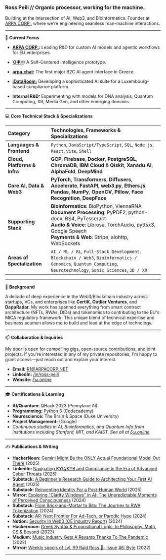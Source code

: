 ### Ross Peili // Organic processor, working for the machine.

Building at the intersection of AI, Web3, and Bioinformatics. Founder at [ARPA CORP.](https://arpacorp.net), where we're engineering seamless man-machine interactions.

---

🔭 **Current Focus**

* **[ARPA CORP.](https://github.com/arpahls):** Leading R&D for custom AI models and agentic workflows for EU enterprises.
* **[ΌΨΗ](https://github.com/arpahls/opsie):** A Self-Centered Intelligence prototype.
* **[arpa.chat](https://arpa.chat):** The first major B2C AI agent interface in Greece.
* **[iDataRoom:](https://idataroom.com)** Developing a sophisticated AI suite for a Luxembourg-based compliance platform.

* **Internal R&D:** Experimenting with models for DNA analysis, Quantum Computing, XR, Media Gen, and other emerging domains.

---

💻 **Core Technical Stack & Specializations**

| Category | Technologies, Frameworks & Specializations |
| :--- | :--- |
| **Languages & Frontend** | `Python`, `JavaScript/TypeScript`, `SQL`, `Node.js`, `React`, `Vite`, `Shell` |
| **Cloud, Platforms & Infra** | **GCP**, **Firebase**, **Docker**, **PostgreSQL**, **ChromaDB**, **IBM Cloud** & **Qiskit**, **Xanadu AI**, **AlphaFold**, **DeepMind** |
| **Core AI, Data & Web3** | **PyTorch**, **Transformers**, **Diffusers**, **Accelerate**, **FastAPI**, **web3.py**, **Ethers.js**, **Pandas**, **NumPy**, **OpenCV**, **Pillow**, **Face Recognition**, **DeepFace** |
| **Supporting Stack** | **Bioinformatics**: BioPython, ViennaRNA <br> **Document Processing**: PyPDF2, python-docx, BS4, PyTesseract <br> **Audio & Voice**: Librosa, TorchAudio, pyttsx3, Google Speech <br> **Payments & Web**: Stripe, aiohttp, WebSockets |
| **Areas of Specialization** | `AI / ML / RL`, `Full-Stack Development`, `Blockchain / Web3`, `Bioinformatics / Genomics`, `Quantum Computing`, `Neurotechnology`, `Sonic Sciences`, `3D / XR` |

---

🚀 **Background**

A decade of deep experience in the Web3/Blockchain industry across startups, VCs, and enterprises like **CertiK**, **Outlier Ventures**, and **DappRadar**. My work has spanned everything from smart contract architecture (NFTs, RWAs, DIDs) and tokenomics to contributing to the EU's MiCA regulatory framework. This unique blend of technical expertise and business acumen allows me to build and lead at the edge of technology.

---

📫 **Collaboration & Inquiries**

My door is open for compelling gigs, open-source contributions, and joint projects. If you're interested in any of my private repositories, I'm happy to grant access—just reach out and explain your interest.

* **Email:** [R1@ARPACORP.NET](mailto:R1@ARPACORP.NET)
* **LinkedIn:** [/in/ross-peili](https://linkedin.com/in/ross-peili)
* **Website:** [ζω.online](https://ζω.online)

---

🎓 **Certifications & Learning**

* **AI/Quantum:** QHack 2023 (Pennylane AI)
* **Programming:** Python 3 (Codecademy)
* **Neuroscience:** The Brain & Space (Duke University)
* **Project Management:** (Google)
* *Continuous studies in AI, Bioinformatics, and Quantum Info from institutions including Stanford, MIT, and KAIST. See all at [ζω.online](https://ζω.online)*

---

✍️ **Publications & Writing**

* **HackerNoon:** [Gemini Might Be the ONLY Actual Foundational Model Out There](https://hackernoon.com/gemini-might-be-the-only-actual-foundational-model-out-there) (2025)
* **LinkedIn:** [Navigating KYC/KYB and Compliance in the Era of Advanced Cyber Threats](https://www.linkedin.com/pulse/navigating-kyckyb-compliance-era-advanced-cyber-threats-idataroom-bwsff/?trackingId=n9WdHkImSHyLIl7QXf%2Fszw%3D%3D) (2025)
* **Substack:** [A Beginner's Research Guide to Architecting Your First AI Agent](https://arpacorp.substack.com/p/a-beginners-research-guide-to-architecting) (2025)
* **Substack:** [Reinventing Identity For a Post-Human World](https://arpacorp.substack.com/p/reinventing-identity-for-a-post-human) (2025)
* **Mirror:** [Exploring "Clarity Windows" in AI: The Unpredictable Moments of Perceived Consciousness](https://mirror.xyz/rosspeili.eth/zzkU-aBkUQgVexXcUFCV9jzW0gQNzEHrUceUWnBnFkQ) (2024)
* **Substack:** [From Brick-and-Mortar to Bits: The Journey to RWA Tokenization](https://rosspeili.substack.com/p/from-brick-and-mortar-to-bits-the) (2024)
* **Substack:** [AR: Next Frontier For Ad-Tech, or Parodic Hype](https://rosspeili.substack.com/p/ar-next-frontier-for-ad-tech-or-parodic) (2024)
* **Notion:** [Security in Web3 (OE Industry Report)](https://onether.notion.site/Security-in-the-Web3-Era-e516068bf9724047b2a3e0d75eaaefb9) (2024)
* **Hackernoon:** [Greek Syntax & Propositional Logic: In Philosophy, Math, CS & Beyond](https://hackernoon.com/greek-syntax-and-propositional-logic-in-philosophy-math-cs-and-beyond) (2023)
* **Medium:** [Music Industry Gets A Revamp Thanks To The Pandemic](https://medium.com/rc3-academy/music-industry-gets-a-revamp-thanks-to-the-pandemic-e1b728b2ac2a) (2022)
* **Mirror:** [Weekly spools of Lvl. 99 Raid Ross 🐉- Issue #6: Byte](https://mirror.xyz/rosspeili.eth/SVJJyd417qBL5qZhhITStk4C4stEmfSM1a03Kz2pXAk) (2022)

---
